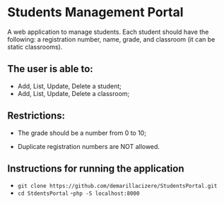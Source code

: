 # Students Management Portal

A web application to manage students. Each student should have the following: a registration number, name, grade, and classroom (it can be static classrooms).

## The user is able to:

- Add, List, Update, Delete a student;
- Add, List, Update, Delete a classroom;

## Restrictions:

- The grade should be a number from 0 to 10;

- Duplicate registration numbers are NOT allowed.


## Instructions for running the application

- ```git clone https://github.com/demarillacizere/StudentsPortal.git```
- ```cd StdentsPortal```
-```php -S localhost:8000```

